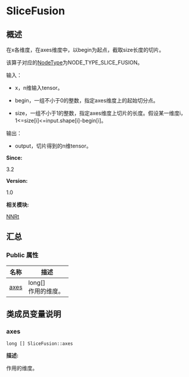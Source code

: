 # SliceFusion


## 概述

在x各维度，在axes维度中，以begin为起点，截取size长度的切片。

该算子对应的[NodeType](_n_n_rt.md#nodetype)为NODE_TYPE_SLICE_FUSION。

输入：

- x，n维输入tensor。

- begin，一组不小于0的整数，指定axes维度上的起始切分点。

- size，一组不小于1的整数，指定axes维度上切片的长度。假设某一维度i，1&lt;=size[i]&lt;=input.shape[i]-begin[i]。

输出：

- output，切片得到的n维tensor。

**Since:**

3.2

**Version:**

1.0

**相关模块:**

[NNRt](_n_n_rt.md)


## 汇总


### Public 属性

  | 名称 | 描述 | 
| -------- | -------- |
| [axes](#axes) | long[]<br/>作用的维度。&nbsp; | 


## 类成员变量说明


### axes

  
```
long [] SliceFusion::axes
```
**描述:**

作用的维度。
